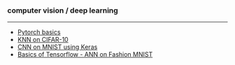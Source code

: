 ### computer vision / deep learning 
---

- [Pytorch basics](https://github.com/sksoumik/computer-vision/tree/master/pytorch)
- [KNN on CIFAR-10](https://github.com/sksoumik/computer-vision/blob/master/cse468%20assignment%20-%201/knn_cifar10.ipynb)
- [CNN on MNIST using Keras](https://github.com/sksoumik/computer-vision/blob/master/digit_recognization/CNN_MNIST.ipynb)
- [Basics of Tensorflow - ANN on Fashion MNIST ](https://github.com/sksoumik/computer-vision/blob/master/fashion_mnist/Fashion_MNIST.ipynb)
